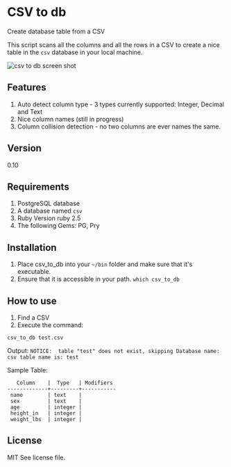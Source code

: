 # CSV to db
Create database table from a CSV

This script scans all the columns and all the rows in a CSV to create a nice table in the `csv` database in your local machine.

![csv to db screen shot](https://github.com/ziemekwolski/csv_to_db/screenshot-csv-to-db.jpg "CSV to DB example")

## Features
1. Auto detect column type - 3 types currently supported: Integer, Decimal and Text
2. Nice column names (still in progress)
3. Column collision detection - no two columns are ever names the same.

## Version
0.10

## Requirements
1. PostgreSQL database
2. A database named `csv`
3. Ruby Version ruby 2.5
4. The following Gems: PG, Pry

## Installation
1. Place csv_to_db into your `~/bin` folder and make sure that it's executable.
2. Ensure that it is accessible in your path. `which csv_to_db`

## How to use
1. Find a CSV
2. Execute the command:

`csv_to_db test.csv`

Output:
`NOTICE:  table "test" does not exist, skipping
Database name: csv
table name is: test`

Sample Table:
```
   Column    |  Type   | Modifiers
-------------+---------+-----------
 name        | text    |
 sex         | text    |
 age         | integer |
 height_in   | integer |
 weight_lbs  | integer |
````

## License

MIT See license file.
